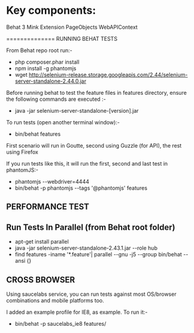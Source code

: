 Key components:
==============
Behat 3
Mink Extension
PageObjects
WebAPIContext

==============
RUNNING BEHAT TESTS

From Behat repo root run:-
* php composer.phar install
* npm install -g phantomjs
* wget http://selenium-release.storage.googleapis.com/2.44/selenium-server-standalone-2.44.0.jar

Before running behat to test the feature files in features directory, ensure the following commands are executed :-
* java -jar selenium-server-standalone-[version].jar

To run tests (open another terminal window):-
* bin/behat features

First scenario will run in Goutte, second using Guzzle (for API), the rest using Firefox

If you run tests like this, it will run the first, second and last test in phantomJS:-
* phantomjs --webdriver=4444
* bin/behat -p phantomjs --tags '@phantomjs' features


PERFORMANCE TEST
----------------

Run Tests In Parallel (from Behat root folder)
----------------------------------------------

* apt-get install parallel
* java -jar selenium-server-standalone-2.43.1.jar --role hub
* find features -iname '*.feature'|  parallel --gnu -j5 --group bin/behat --ansi {}


CROSS BROWSER
-------------

Using saucelabs service, you can run tests against most OS/browser combinations and mobile platforms too.

I added an example profile for IE8, as example.  To run it:-

* bin/behat -p saucelabs_ie8 features/
